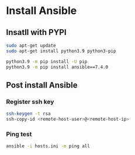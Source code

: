 # Install Ansible

## Insatll with PYPI

```bash
sudo apt-get update
sudo apt-get install python3.9 python3-pip

python3.9 -m pip install -U pip
python3.9 -m pip install ansible==7.4.0
```

## Post install Ansible

### Register ssh key

```bash
ssh-keygen -t rsa
ssh-copy-id <remote-host-user>@<remote-host-ip>
```

### Ping test

```bash
ansible -i hosts.ini -m ping all
```
